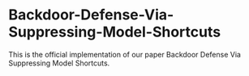# Backdoor-Defense-Via-Suppressing-Model-Shortcuts
This is the official implementation of our paper Backdoor Defense Via Suppressing Model Shortcuts.
